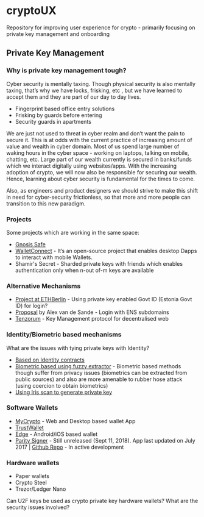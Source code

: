 # cryptoUX
Repository for improving user experience for crypto - primarily focusing on private key management and onboarding

## Private Key Management

### Why is private key management tough?
 Cyber security is mentally taxing. Though physical security is also mentally taxing, that’s why we have locks, frisking, etc , but we have learned to accept them and they are part of our day to day lives.
 * Fingerprint based office entry solutions 
 * Frisking by guards before entering
 * Security guards in apartments 
 
 We are just not used to threat in cyber realm and don’t want the pain to secure it. This is at odds with the current practice of increasing amount of value and wealth in cyber domain. Most of us spend large number of waking hours in the cyber space - working on laptops, talking on mobile, chatting, etc. Large part of our wealth currently is secured in banks/funds which we interact digitally using websites/apps. With the increasing adoption of crypto, we will now also be responsible for securing our wealth. Hence, learning about cyber security is fundamental for the times to come.

 Also, as engineers and product designers we should strive to make this shift in need for cyber-security frictionless, so that more and more people can transition to this new paradigm.

 ### Projects
 Some projects which are working in the same space:
* [Gnosis Safe](https://safe.gnosis.io)
* [WalletConnect](https://walletconnect.org/) - It’s an open-source project that enables desktop Dapps to interact with mobile Wallets.
* Shamir's Secret - Sharded private keys with friends which enables authentication only when n-out of-m  keys are available

### Alternative Mechanisms
* [Project at ETHBerlin](https://devpost.com/software/ethstonia-identity) - Using private key enabled Govt ID (Estonia Govt ID) for login?   
* [Proposal](https://github.com/ethereum/EIPs/pull/1078) by Alex van de Sande - Login with ENS subdomains
* [Tenzorum](https://tenzorum.org/) - Key Management protocol for decentralised web

### Identity/Biometric based mechanisms
What are the issues with tying private keys with Identity?
* [Based on Identity contracts](https://github.com/EthWorks/EthereumIdentitySDK)
* [Biometric based using fuzzy extractor](https://www.notion.so/Design-Spec-fa2b4e36d1b74d56bfca7a5062aa5faf) - Biometric based methods though suffer from privacy issues (biometrics can be extracted from public sources) and also are more amenable to rubber hose attack (using coercion to obtain biometrics) 
* [Using Iris scan to generate private key](https://www.ncbi.nlm.nih.gov/pubmed/18784013) 

### Software Wallets
* [MyCrypto](https://mycrypto.com/) - Web and Desktop based wallet App
* [TrustWallet](https://github.com/TrustWallet)
* [Edge](https://edge.app/) - Android/iOS based wallet
* [Parity Signer](https://play.google.com/store/apps/details?id=com.nativesigner&hl=en_IN) - Still unreleased (Sept 11, 2018). App last updated on July 2017 | 
  [Github Repo](https://github.com/paritytech/parity-signer) - In active development

### Hardware wallets
* Paper wallets
* Crypto Steel
* Trezor/Ledger Nano

Can U2F keys be used as crypto private key hardware wallets? What are the security issues involved?


